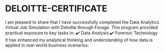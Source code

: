 # DELOITTE-CERTIFICATE
I am pleased to share that I have successfully completed the Data Analytics Virtual Job Simulation with Deloitte through Forage.  This program provided practical exposure to key tasks in: ✔️ Data Analysis ✔️ Forensic Technology  It has enhanced my analytical thinking and understanding of how data is applied in real-world business scenarios. 
